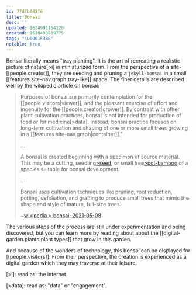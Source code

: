 ```yaml
---
id: 77dfbf83f6
title: Bonsai
desc: ''
updated: 1624991154120
created: 1620493859775
tags: "\U0001F38B"
notable: true
---
```


Bonsai literally means "tray planting". It is the art of recreating a realistic picture of nature[>i] in miniaturized form. From the perspective of a site-[[people.creator]], they are seeding and pruning a `jekyll-bonsai` in a small [[features.site-nav.graph|tray-like]] space. The finer details are described well by the wikipedia article on bonsai:

> Purposes of bonsai are primarily contemplation for the [[people.visitors|viewer]], and the pleasant exercise of effort and ingenuity for the [[people.creator|grower]]. By contrast with other plant cultivation practices, bonsai is not intended for production of food or for medicine[>data]. Instead, bonsai practice focuses on long-term cultivation and shaping of one or more small trees growing in a [[features.site-nav.graph|container]]."
>
> ...
>
> A bonsai is created beginning with a specimen of source material. This may be a cutting, seedling[>seed], or small tree[>pot-bamboo] of a species suitable for bonsai development.
>
> ...
>
> Bonsai uses cultivation techniques like pruning, root reduction, potting, defoliation, and grafting to produce small trees that mimic the shape and style of mature, full-size trees.
>
> ~[wikipedia > bonsai; 2021-05-08](https://en.wikipedia.org/wiki/Bonsai)

The various steps of the process are still under experimentation and being discovered, but you can learn more by reading about about the [[digital-garden.plants|plant types]] that grow in this garden.

And because of the wonders of technology, this bonsai can be displayed for [[people.visitors]]. From their perspective, the creation is experienced as a digital garden which they may traverse at their leisure.

[>i]: read as: the internet.

[>data]: read as: "data" or "engagement".

[>seed]: 🌰

[>pot-bamboo]: 🎍

